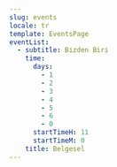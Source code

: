 ```yaml
---
slug: events
locale: tr
template: EventsPage
eventList:
  - subtitle: Bizden Biri
    time:
      days:
        - 1
        - 2
        - 3
        - 4
        - 5
        - 6
        - 0
      startTimeH: 11
      startTimeM: 0
    title: Belgesel
---
```


